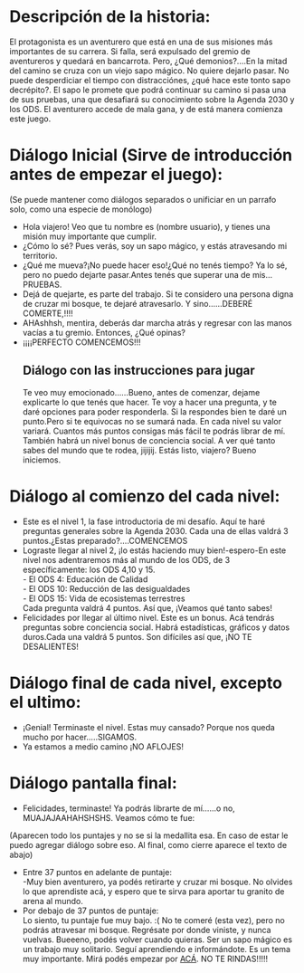 # Descripción de la historia:
El protagonista es un aventurero que está en una de sus misiones más importantes de su carrera. Si falla, será expulsado del gremio de aventureros y quedará en bancarrota.
Pero, ¿Qué demonios?....En la mitad del camino se cruza con un viejo sapo mágico. No quiere dejarlo pasar. No puede desperdiciar el tiempo con distracciónes, ¿qué hace este tonto sapo decrépito?. 
El sapo le promete que podrá continuar su camino si pasa una de sus pruebas, una que desafiará su conocimiento sobre la Agenda 2030 y los ODS. 
El aventurero accede de mala gana, y de está manera comienza este juego.

# Diálogo Inicial (Sirve de introducción antes de empezar el juego):
(Se puede mantener como diálogos separados o unificiar en un parrafo solo, como una especie de monólogo)
- Hola viajero! Veo que tu nombre es (nombre usuario), y tienes una misión muy importante que cumplir. 
- ¿Cómo lo sé? Pues verás, soy un sapo mágico, y estás atravesando mi territorio.
- ¿Qué me mueva?¡No puede hacer eso!¿Qué no tenés tiempo? Ya lo sé, pero no puedo dejarte pasar.Antes tenés que superar una de mis… PRUEBAS.
- Dejá de quejarte, es parte del trabajo. Si te considero una persona digna de cruzar mi bosque, te dejaré atravesarlo. Y sino……DEBERÉ COMERTE,!!!!
- AHAshhsh, mentira, deberás dar marcha atrás y regresar con las manos vacías a tu gremio. Entonces, ¿Qué opinas?
- ¡¡¡¡PERFECTO COMENCEMOS!!!
  ## Diálogo con las instrucciones para jugar
  Te veo muy emocionado……Bueno, antes de comenzar, dejame explicarte lo que tenés que hacer. Te voy a hacer una pregunta, y te daré opciones para poder responderla. 
  Si la respondes bien te daré un punto.Pero si te equivocas no se sumará nada. En cada nivel su valor variará. Cuantos más puntos consigas más fácil te podrás librar de mí. 
  También habrá un nivel bonus de conciencia social. A ver qué tanto sabes del mundo que te rodea, jijijij. Estás listo, viajero? Bueno iniciemos.
# Diálogo al comienzo del cada nivel:
- Este es el nivel 1, la fase introductoria de mi desafío. Aquí te haré preguntas generales sobre la Agenda 2030. Cada una de ellas valdrá 3 puntos.¿Estas preparado?….COMENCEMOS
- Lograste llegar al nivel 2, ¡lo estás haciendo muy bien!-espero-En este nivel nos adentraremos más al mundo de los ODS, de 3 específicamente: los ODS 4,10 y 15.<br>
	            - El ODS 4: Educación de Calidad<br>
	            - El ODS 10: Reducción de las desigualdades<br>
              - El ODS 15: Vida de ecosistemas terrestres<br>
 Cada pregunta valdrá 4 puntos. Así que, ¡Veamos qué tanto sabes!
- Felicidades por llegar al último nivel. Este es un bonus. Acá tendrás preguntas sobre conciencia social. Habrá estadísticas, gráficos y datos duros.Cada una valdrá 5 puntos. Son difíciles así que, ¡NO TE DESALIENTES!
# Diálogo final de cada nivel, excepto el ultimo:
- ¡Genial! Terminaste el nivel. Estas muy cansado? Porque nos queda mucho por hacer…..SIGAMOS.
- Ya estamos a medio camino ¡NO AFLOJES!
# Diálogo pantalla final:
- Felicidades, terminaste!  Ya podrás librarte de mí……o no, MUAJAJAAHAHSHSHS. Veamos cómo te fue:<br>

(Aparecen todo los puntajes y no se si la medallita esa. En caso de estar le puedo agregar diálogo sobre eso. Al final, como cierre aparece el texto de abajo)<br>

- Entre 37 puntos en adelante de puntaje:<br>
        -Muy bien aventurero, ya podés retirarte y cruzar mi bosque. No olvides lo que aprendiste acá, y espero que te sirva para aportar tu granito de arena al mundo.
- Por debajo de 37 puntos de puntaje:<br>
Lo siento, tu puntaje fue muy bajo. :( No te comeré (esta vez), pero no podrás atravesar mi bosque. Regrésate por donde viniste, y nunca vuelvas. 
Bueeeno, podés volver cuando quieras. Ser un sapo mágico es un trabajo muy solitario. Seguí aprendiendo e informándote. Es un tema muy importante. 
Mirá podés empezar por [ACÁ](https://www.argentina.gob.ar/politicassociales/ods/institucional/agenda2030). NO TE RINDAS!!!!!



